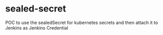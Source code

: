 # sealed-secret
POC to use the sealedSecret for kubernetes secrets and then attach it to Jenkins as Jenkins Credential
